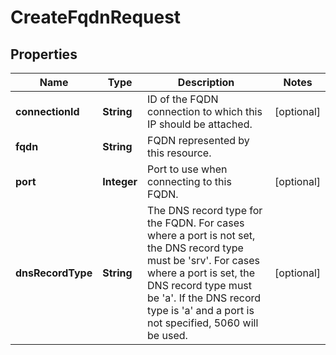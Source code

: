 

# CreateFqdnRequest

## Properties

Name | Type | Description | Notes
------------ | ------------- | ------------- | -------------
**connectionId** | **String** | ID of the FQDN connection to which this IP should be attached. |  [optional]
**fqdn** | **String** | FQDN represented by this resource. | 
**port** | **Integer** | Port to use when connecting to this FQDN. |  [optional]
**dnsRecordType** | **String** | The DNS record type for the FQDN. For cases where a port is not set, the DNS record type must be &#39;srv&#39;. For cases where a port is set, the DNS record type must be &#39;a&#39;. If the DNS record type is &#39;a&#39; and a port is not specified, 5060 will be used. |  [optional]



